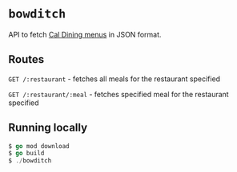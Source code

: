 # `bowditch`

API to fetch [Cal Dining menus](https://caldining.berkeley.edu/menus/) in JSON format.

## Routes
`GET /:restaurant` - fetches all meals for the restaurant specified

`GET /:restaurant/:meal` - fetches specified meal for the restaurant specified

## Running locally
```go
$ go mod download
$ go build
$ ./bowditch
```
